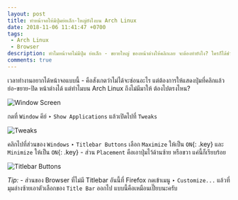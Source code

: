```yaml
---
layout: post
title: ทำหน้าจอให้มีปุ่มย่อเล็ก-ใหญ่ยังไงบน Arch Linux
date: 2018-11-06 11:41:47 +0700
tags:
 - Arch Linux
 - Browser
description: ทำไมหน้าจอไม่มีปุ่ม ย่อเล็ก - ขยายใหญ่ ของหน้าต่างให้คลิกเลย จะต้องทำยังไง? ใครก็ได้ช่วยที!
comments: true
---
```

เวลาทำงานอยากได้หน้าจอแบบนี้ - คือสังเกตว่าไม่ได้จะซ่อนอะไร แต่ต้องการให้แสดงปุ่มที่คลิกแล้ว ย่อ-ขยาย-ปิด หน้าต่างได้ แต่ทำไมบน Arch Linux ถึงไม่มีมาให้ ต้องไปตรงไหน?

![Window Screen](https://res.cloudinary.com/sdees-reallife/image/upload/c_scale,w_600/v1541480103/Screenshot_from_2018-11-06_11-38-38.png)

กดที่ `Window` คีย์ ‣ `Show Applications` แล้วเปิดไปที่ `Tweaks`

![Tweaks](https://res.cloudinary.com/sdees-reallife/image/upload/c_scale,w_600/v1541481605/Screenshot_from_2018-11-06_12-18-14.png)

คลิกไปที่ส่วนของ `Windows` ‣ `Titlebar Buttons` เลือก `Maximize` ให้เป็น `ON`{: .key} และ `Minimize` ให้เป็น `ON`{: .key} - ส่วน `Placement` คือเอาปุ่มไว้ด้านซ้าย หรือขวา แค่นี้ก็เรียบร้อย

![Titlebar Buttons](https://res.cloudinary.com/sdees-reallife/image/upload/c_scale,w_400/v1541482067/Screenshot_from_2018-11-06_12-24-28.png)

*Tip:* - ส่วนของ Browser ที่ไม่มี Titlebar อันนี้ที่ Firefox กดเข้าเมนู ‣ `Customize...` แล้วที่มุมล่างซ้ายเอาตัวเลือกของ `Title Bar` ออกไป แบบนี้คือเหมือนเปี๊ยบนะครับ
